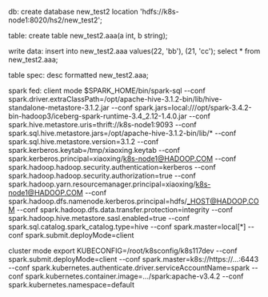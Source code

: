 db:
create database new_test2 location 'hdfs://k8s-node1:8020/hs2/new_test2';

table:
create table new_test2.aaa(a int, b string);

write data:
insert into new_test2.aaa values(22, 'bb'), (21, 'cc');
select * from new_test2.aaa;

table spec:
desc formatted new_test2.aaa;

spark fed:
client mode
$SPARK_HOME/bin/spark-sql --conf spark.driver.extraClassPath=/opt/apache-hive-3.1.2-bin/lib/hive-standalone-metastore-3.1.2.jar --conf spark.jars=local:///opt/spark-3.4.2-bin-hadoop3/iceberg-spark-runtime-3.4_2.12-1.4.0.jar --conf spark.hive.metastore.uris=thrift://k8s-node1:9093 --conf spark.sql.hive.metastore.jars=/opt/apache-hive-3.1.2-bin/lib/* --conf spark.sql.hive.metastore.version=3.1.2 --conf spark.kerberos.keytab=/tmp/xiaoxing.keytab --conf spark.kerberos.principal=xiaoxing/k8s-node1@HADOOP.COM --conf spark.hadoop.hadoop.security.authentication=kerberos --conf spark.hadoop.hadoop.security.authorization=true --conf spark.hadoop.yarn.resourcemanager.principal=xiaoxing/k8s-node1@HADOOP.COM --conf spark.hadoop.dfs.namenode.kerberos.principal=hdfs/_HOST@HADOOP.COM --conf spark.hadoop.dfs.data.transfer.protection=integrity --conf spark.hadoop.hive.metastore.sasl.enabled=true --conf spark.sql.catalog.spark_catalog.type=hive
--conf spark.master=local[*]
--conf spark.submit.deployMode=client

cluster mode
export KUBECONFIG=/root/k8sconfig/k8s117dev
--conf spark.submit.deployMode=client
--conf spark.master=k8s://https://...:6443
--conf spark.kubernetes.authenticate.driver.serviceAccountName=spark
--conf spark.kubernetes.container.image=.../spark:apache-v3.4.2
--conf spark.kubernetes.namespace=default